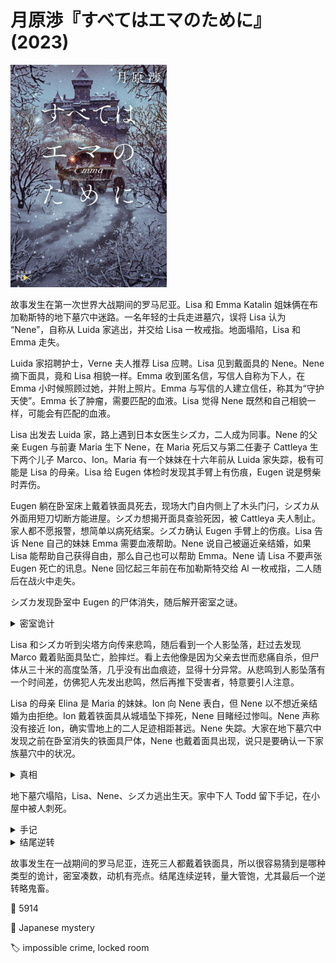 # 月原渉『すべてはエマのために』(2023)

<img src=images/2023_cover.jpg width=250/>

故事发生在第一次世界大战期间的罗马尼亚。Lisa 和 Emma Katalin 姐妹俩在布加勒斯特的地下墓穴中迷路。一名年轻的士兵走进墓穴，误将 Lisa 认为 “Nene”，自称从 Luida 家逃出，并交给 Lisa 一枚戒指。地面塌陷，Lisa 和 Emma 走失。

Luida 家招聘护士，Verne 夫人推荐 Lisa 应聘。Lisa 见到戴面具的 Nene。Nene 摘下面具，竟和 Lisa 相貌一样。Emma 收到匿名信，写信人自称为下人，在 Emma 小时候照顾过她，并附上照片。Emma 与写信的人建立信任，称其为“守护天使”。Emma 长了肿瘤，需要匹配的血液。Lisa 觉得 Nene 既然和自己相貌一样，可能会有匹配的血液。

Lisa 出发去 Luida 家，路上遇到日本女医生シズカ，二人成为同事。Nene 的父亲 Eugen 与前妻 Maria 生下 Nene，在 Maria 死后又与第二任妻子 Cattleya 生下两个儿子 Marco、Ion。Maria 有一个妹妹在十六年前从 Luida 家失踪，极有可能是 Lisa 的母亲。Lisa 给 Eugen 体检时发现其手臂上有伤痕，Eugen 说是劈柴时弄伤。

Eugen 躺在卧室床上戴着铁面具死去，现场大门自内侧上了木头门闩，シズカ从外面用短刀切断方能进屋。シズカ想揭开面具查验死因，被 Cattleya 夫人制止。家人都不愿报警，想简单以病死结案。シズカ确认 Eugen 手臂上的伤痕。Lisa 告诉 Nene 自己的妹妹 Emma 需要血液帮助。Nene 说自己被逼近亲结婚，如果 Lisa 能帮助自己获得自由，那么自己也可以帮助 Emma。Nene 请 Lisa 不要声张 Eugen 死亡的讯息。Nene 回忆起三年前在布加勒斯特交给 Al 一枚戒指，二人随后在战火中走失。

シズカ发现卧室中 Eugen 的尸体消失，随后解开密室之谜。

<details><summary>密室诡计</summary>
密室门闩从外面门缝看上去好像是完整的，其实已从内侧切断。
</details>

Lisa 和シズカ听到尖塔方向传来悲鸣，随后看到一个人影坠落，赶过去发现 Marco 戴着贴面具坠亡，脸摔烂。看上去他像是因为父亲去世而悲痛自杀，但尸体从三十米的高度坠落，几乎没有出血痕迹，显得十分异常。从悲鸣到人影坠落有一个时间差，仿佛犯人先发出悲鸣，然后再推下受害者，特意要引人注意。

Lisa 的母亲 Elina 是 Maria 的妹妹。Ion 向 Nene 表白，但 Nene 以不想近亲结婚为由拒绝。Ion 戴着铁面具从城墙坠下摔死，Nene 目睹经过惨叫。Nene 声称没有接近 Ion，确实雪地上的二人足迹相距甚远。Nene 失踪。大家在地下墓穴中发现之前在卧室消失的铁面具尸体，Nene 也戴着面具出现，说只是要确认一下家族墓穴中的状况。

<details><summary>真相</summary>
Eugen、Marco、Ion 三人都没有死，只是为了逃避上战场而伪装死亡，雇医生和护士是为了得到医疗证明。
</details>

地下墓穴塌陷，Lisa、Nene、シズカ逃出生天。家中下人 Todd 留下手记，在小屋中被人刺死。

<details><summary>手记</summary>
“守护天使” Todd 是家中下人，与 Elina 生下 Emma，Elina 在怀孕后离开了 Eugen。Todd 为了给 Emma 治病，帮助 Nene 和其家人搬运尸体，伪装杀人。
</details>

<details><summary>结尾逆转</summary>
Al 是女兵不是男兵，回到家中戴面具伪装成 Nene，与 Nene 二人分饰一角，所以在三起案件发生时 Nene 都有不在场证明。Todd 注意到 Al 假扮 Nene，所以被 Al 刺死。用来扮演家人的尸体不是战场上的尸体，而是 Al 杀死的战场逃兵。案件的构图不是伪装杀人，而是为了得到伪装杀人所需要的尸体，施行了真正的杀人！
</details>

故事发生在一战期间的罗马尼亚，连死三人都戴着铁面具，所以很容易猜到是哪种类型的诡计，密室凑数，动机有亮点。结尾连续逆转，量大管饱，尤其最后一个逆转略鬼畜。

:link: 5914

:file_folder: Japanese mystery

:label: impossible crime, locked room
